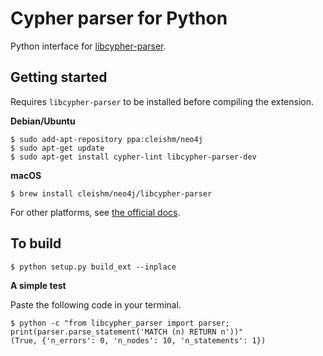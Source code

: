 # Cypher parser for Python

Python interface for [libcypher-parser](https://cleishm.github.io/libcypher-parser/).

## Getting started

Requires `libcypher-parser` to be installed before compiling the extension.

**Debian/Ubuntu**

```
$ sudo add-apt-repository ppa:cleishm/neo4j
$ sudo apt-get update
$ sudo apt-get install cypher-lint libcypher-parser-dev
```

**macOS**

```
$ brew install cleishm/neo4j/libcypher-parser
```

For other platforms, see [the official docs](http://cleishm.github.io/libcypher-parser/#building).

## To build

```
$ python setup.py build_ext --inplace
```

**A simple test**

Paste the following code in your terminal.

```
$ python -c "from libcypher_parser import parser; print(parser.parse_statement('MATCH (n) RETURN n'))"
(True, {'n_errors': 0, 'n_nodes': 10, 'n_statements': 1})
```

